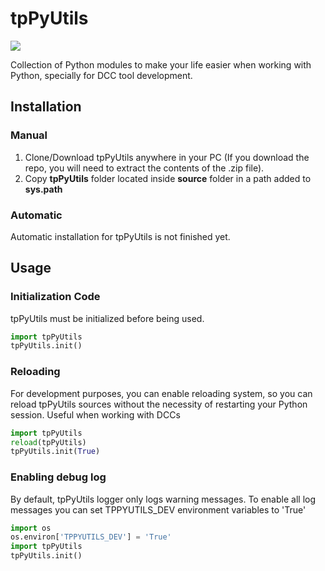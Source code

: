 # tpPyUtils

<p align="left">
    <a href="https://github.com/tpoveda/tpPyUtils/blob/master/LICENSE" alt="License">
        <img src="https://img.shields.io/github/license/tpoveda/tpPyUtils.svg" /></a>
        
</p>

Collection of Python modules to make your life easier when working with Python, specially for DCC tool development.

## Installation
### Manual
1. Clone/Download tpPyUtils anywhere in your PC (If you download the repo, you will need to extract the contents of the .zip file).
2. Copy **tpPyUtils** folder located inside **source** folder in a path added to **sys.path**

### Automatic
Automatic installation for tpPyUtils is not finished yet.

## Usage

### Initialization Code
tpPyUtils must be initialized before being used.
```python
import tpPyUtils
tpPyUtils.init()
```

### Reloading
For development purposes, you can enable reloading system, so  you can reload tpPyUtils sources without the necessity of restarting your Python session. Useful when working with DCCs
```python
import tpPyUtils
reload(tpPyUtils)
tpPyUtils.init(True)
```

### Enabling debug log
By default, tpPyUtils logger only logs warning messages. To enable all log messages you can set TPPYUTILS_DEV environment variables to 'True'
```python
import os
os.environ['TPPYUTILS_DEV'] = 'True'
import tpPyUtils
tpPyUtils.init()
```
